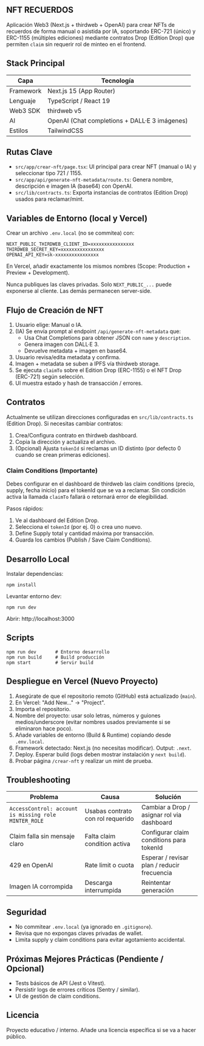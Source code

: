 ## NFT RECUERDOS

Aplicación Web3 (Next.js + thirdweb + OpenAI) para crear NFTs de recuerdos de forma manual o asistida por IA, soportando ERC-721 (único) y ERC-1155 (múltiples ediciones) mediante contratos Drop (Edition Drop) que permiten `claim` sin requerir rol de minteo en el frontend.

## Stack Principal

| Capa      | Tecnología                                    |
| --------- | --------------------------------------------- |
| Framework | Next.js 15 (App Router)                       |
| Lenguaje  | TypeScript / React 19                         |
| Web3 SDK  | thirdweb v5                                   |
| AI        | OpenAI (Chat completions + DALL·E 3 imágenes) |
| Estilos   | TailwindCSS                                   |

## Rutas Clave

- `src/app/crear-nft/page.tsx`: UI principal para crear NFT (manual o IA) y seleccionar tipo 721 / 1155.
- `src/app/api/generate-nft-metadata/route.ts`: Genera nombre, descripción e imagen IA (base64) con OpenAI.
- `src/lib/contracts.ts`: Exporta instancias de contratos (Edition Drop) usados para reclamar/mint.

## Variables de Entorno (local y Vercel)

Crear un archivo `.env.local` (no se commitea) con:

```
NEXT_PUBLIC_THIRDWEB_CLIENT_ID=xxxxxxxxxxxxxxxx
THIRDWEB_SECRET_KEY=xxxxxxxxxxxxxxxx
OPENAI_API_KEY=sk-xxxxxxxxxxxxxxxx
```

En Vercel, añadir exactamente los mismos nombres (Scope: Production + Preview + Development).

Nunca publiques las claves privadas. Solo `NEXT_PUBLIC_...` puede exponerse al cliente. Las demás permanecen server-side.

## Flujo de Creación de NFT

1. Usuario elige: Manual o IA.
2. (IA) Se envía prompt al endpoint `/api/generate-nft-metadata` que:
   - Usa Chat Completions para obtener JSON con `name` y `description`.
   - Genera imagen con DALL·E 3.
   - Devuelve metadata + imagen en base64.
3. Usuario revisa/edita metadata y confirma.
4. Imagen + metadata se suben a IPFS vía thirdweb storage.
5. Se ejecuta `claimTo` sobre el Edition Drop (ERC-1155) o el NFT Drop (ERC-721) según selección.
6. UI muestra estado y hash de transacción / errores.

## Contratos

Actualmente se utilizan direcciones configuradas en `src/lib/contracts.ts` (Edition Drop). Si necesitas cambiar contratos:

1. Crea/Configura contrato en thirdweb dashboard.
2. Copia la dirección y actualiza el archivo.
3. (Opcional) Ajusta `tokenId` si reclamas un ID distinto (por defecto 0 cuando se crean primeras ediciones).

### Claim Conditions (Importante)

Debes configurar en el dashboard de thirdweb las claim conditions (precio, supply, fecha inicio) para el tokenId que se va a reclamar. Sin condición activa la llamada `claimTo` fallará o retornará error de elegibilidad.

Pasos rápidos:

1. Ve al dashboard del Edition Drop.
2. Selecciona el `tokenId` (por ej. 0) o crea uno nuevo.
3. Define Supply total y cantidad máxima por transacción.
4. Guarda los cambios (Publish / Save Claim Conditions).

## Desarrollo Local

Instalar dependencias:

```
npm install
```

Levantar entorno dev:

```
npm run dev
```

Abrir: http://localhost:3000

## Scripts

```
npm run dev       # Entorno desarrollo
npm run build     # Build producción
npm start         # Servir build
```

## Despliegue en Vercel (Nuevo Proyecto)

1. Asegúrate de que el repositorio remoto (GitHub) está actualizado (`main`).
2. En Vercel: "Add New..." -> "Project".
3. Importa el repositorio.
4. Nombre del proyecto: usar solo letras, números y guiones medios/underscore (evitar nombres usados previamente si se eliminaron hace poco).
5. Añade variables de entorno (Build & Runtime) copiando desde `.env.local`.
6. Framework detectado: Next.js (no necesitas modificar). Output: `.next`.
7. Deploy. Esperar build (logs deben mostrar instalación y `next build`).
8. Probar página `/crear-nft` y realizar un mint de prueba.

## Troubleshooting

| Problema                                             | Causa                             | Solución                                    |
| ---------------------------------------------------- | --------------------------------- | ------------------------------------------- |
| `AccessControl: account is missing role MINTER_ROLE` | Usabas contrato con rol requerido | Cambiar a Drop / asignar rol via dashboard  |
| Claim falla sin mensaje claro                        | Falta claim condition activa      | Configurar claim conditions para tokenId    |
| 429 en OpenAI                                        | Rate limit o cuota                | Esperar / revisar plan / reducir frecuencia |
| Imagen IA corrompida                                 | Descarga interrumpida             | Reintentar generación                       |

## Seguridad

- No commitear `.env.local` (ya ignorado en `.gitignore`).
- Revisa que no expongas claves privadas de wallet.
- Limita supply y claim conditions para evitar agotamiento accidental.

## Próximas Mejores Prácticas (Pendiente / Opcional)

- Tests básicos de API (Jest o Vitest).
- Persistir logs de errores críticos (Sentry / similar).
- UI de gestión de claim conditions.

## Licencia

Proyecto educativo / interno. Añade una licencia específica si se va a hacer público.
